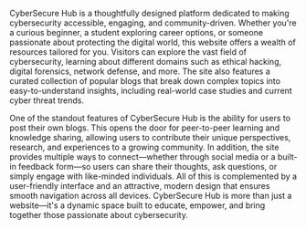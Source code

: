 CyberSecure Hub is a thoughtfully designed platform dedicated to making cybersecurity accessible, engaging, and community-driven.
Whether you're a curious beginner, a student exploring career options, or someone passionate about protecting the digital world, 
this website offers a wealth of resources tailored for you. Visitors can explore the vast field of cybersecurity, 
learning about different domains such as ethical hacking, digital forensics, network defense, and more. 
The site also features a curated collection of popular blogs that break down complex topics into easy-to-understand insights, including real-world case studies and current cyber threat trends.

One of the standout features of CyberSecure Hub is the ability for users to post their own blogs. 
This opens the door for peer-to-peer learning and knowledge sharing, allowing users to contribute their unique perspectives, research, and experiences to a growing community. 
In addition, the site provides multiple ways to connect—whether through social media or a built-in feedback form—so users can share their thoughts, 
ask questions, or simply engage with like-minded individuals. All of this is complemented by a user-friendly interface and an attractive, modern design that ensures smooth navigation across all devices. 
CyberSecure Hub is more than just a website—it's a dynamic space built to educate, empower, and bring together those passionate about cybersecurity.

